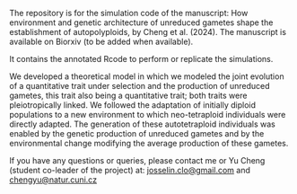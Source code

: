 The repository is for the simulation code of the manuscript: How environment and genetic architecture of unreduced gametes shape the establishment of autopolyploids, by Cheng et al. (2024). The manuscript is available on Biorxiv (to be added when available).

It contains the annotated Rcode to perform or replicate the simulations.

We developed a theoretical model in which we modeled the joint evolution of a quantitative trait under selection and the production of unreduced gametes, this trait also being a quantitative trait; both traits were pleiotropically linked. We followed the adaptation of initially diploid populations to a new environment to which neo-tetraploid individuals were directly adapted. The generation of these autotetraploid individuals was enabled by the genetic production of unreduced gametes and by the environmental change modifying the average production of these gametes.

If you have any questions or queries, please contact me or Yu Cheng (student co-leader of the project) at: josselin.clo@gmail.com and chengyu@natur.cuni.cz
